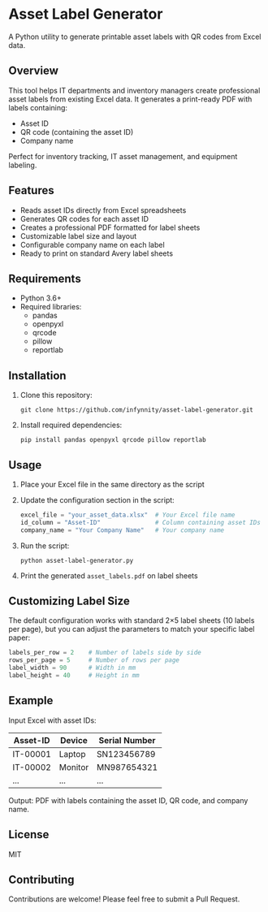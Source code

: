 # Asset Label Generator

A Python utility to generate printable asset labels with QR codes from Excel data.

## Overview

This tool helps IT departments and inventory managers create professional asset labels from existing Excel data. It generates a print-ready PDF with labels containing:

- Asset ID
- QR code (containing the asset ID)
- Company name

Perfect for inventory tracking, IT asset management, and equipment labeling.

## Features

- Reads asset IDs directly from Excel spreadsheets
- Generates QR codes for each asset ID
- Creates a professional PDF formatted for label sheets
- Customizable label size and layout
- Configurable company name on each label
- Ready to print on standard Avery label sheets

## Requirements

- Python 3.6+
- Required libraries:
  - pandas
  - openpyxl
  - qrcode
  - pillow
  - reportlab

## Installation

1. Clone this repository:
   ```
   git clone https://github.com/infynnity/asset-label-generator.git
   ```

2. Install required dependencies:
   ```
   pip install pandas openpyxl qrcode pillow reportlab
   ```

## Usage

1. Place your Excel file in the same directory as the script
2. Update the configuration section in the script:
   ```python
   excel_file = "your_asset_data.xlsx"  # Your Excel file name
   id_column = "Asset-ID"               # Column containing asset IDs
   company_name = "Your Company Name"   # Your company name
   ```

3. Run the script:
   ```
   python asset-label-generator.py
   ```

4. Print the generated `asset_labels.pdf` on label sheets

## Customizing Label Size

The default configuration works with standard 2×5 label sheets (10 labels per page), but you can adjust the parameters to match your specific label paper:

```python
labels_per_row = 2    # Number of labels side by side
rows_per_page = 5     # Number of rows per page
label_width = 90      # Width in mm
label_height = 40     # Height in mm
```

## Example

Input Excel with asset IDs:

| Asset-ID | Device | Serial Number |
|----------|--------|---------------|
| IT-00001 | Laptop | SN123456789   |
| IT-00002 | Monitor| MN987654321   |
| ...      | ...    | ...           |

Output: PDF with labels containing the asset ID, QR code, and company name.

## License

MIT

## Contributing

Contributions are welcome! Please feel free to submit a Pull Request.